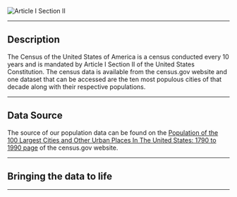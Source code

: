 ![Article I Section II](https://i.imgur.com/vD9d8hp.png "Article I Section II")

---

## Description

The Census of the United States of America is a census conducted every 10 years and is mandated by Article I Section II of the United States Constitution. The census data is available from the census.gov website and one dataset that can be accessed are the ten most populous cities of that decade along with their respective populations.

---

## Data Source

The source of our population data can be found on the [Population of the 100 Largest Cities and Other Urban Places In The United States: 1790 to 1990 page](https://www.census.gov/library/working-papers/1998/demo/POP-twps0027.html) of the census.gov website.

---

## Bringing the data to life

---
